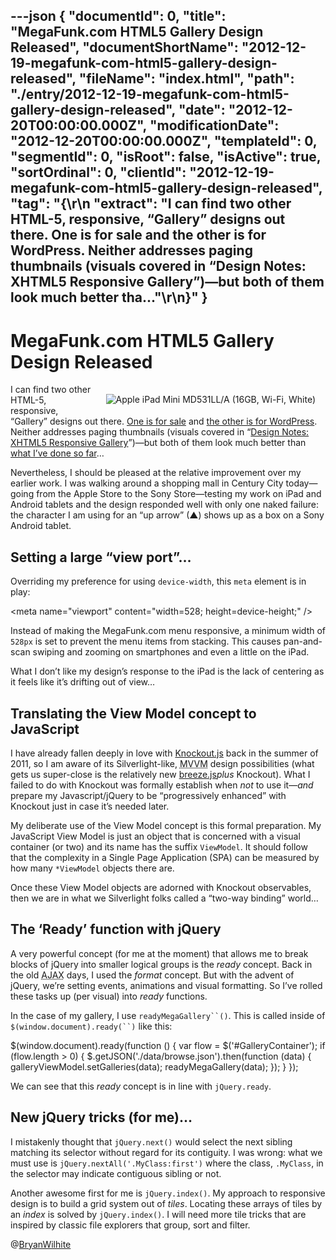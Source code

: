 ---json
{
  "documentId": 0,
  "title": "MegaFunk.com HTML5 Gallery Design Released",
  "documentShortName": "2012-12-19-megafunk-com-html5-gallery-design-released",
  "fileName": "index.html",
  "path": "./entry/2012-12-19-megafunk-com-html5-gallery-design-released",
  "date": "2012-12-20T00:00:00.000Z",
  "modificationDate": "2012-12-20T00:00:00.000Z",
  "templateId": 0,
  "segmentId": 0,
  "isRoot": false,
  "isActive": true,
  "sortOrdinal": 0,
  "clientId": "2012-12-19-megafunk-com-html5-gallery-design-released",
  "tag": "{\r\n  \"extract\": \"I can find two other HTML-5, responsive, “Gallery” designs out there. One is for sale and the other is for WordPress. Neither addresses paging thumbnails (visuals covered in “Design Notes: XHTML5 Responsive Gallery”)—but both of them look much better tha...\"\r\n}"
}
---

# MegaFunk.com HTML5 Gallery Design Released

[<img alt="Apple iPad Mini MD531LL/A (16GB, Wi-Fi, White)" src="http://ecx.images-amazon.com/images/I/317qBBOVKJL.jpg" style="float:right;margin:16px;">](http://www.amazon.com/Apple-iPad-MD531LL-Wi-Fi-White/dp/B00746W9F2%3FSubscriptionId%3D1SW6D7X6ZXXR92KVX0G2%26tag%3Dthekintespacec00%26linkCode%3Dxm2%26camp%3D2025%26creative%3D165953%26creativeASIN%3DB00746W9F2 "Apple iPad Mini MD531LL/A (16GB, Wi-Fi, White)")

I can find two other HTML-5, responsive, “Gallery” designs out there. [One is for sale](http://codecanyon.net/item/html5-responsive-slider-gallery/2994539) and [the other is for WordPress](http://wpmu.org/responsive-wordpress-gallery-plugin/). Neither addresses paging thumbnails (visuals covered in “[Design Notes: XHTML5 Responsive Gallery](http://songhayblog.azurewebsites.net/entry/show/design-notes-xhtml5-responsive-gallery)”)—but both of them look much better than [what I’ve done so far](http://songhay.blob.core.windows.net/design-megafunk/gallery.html)…

Nevertheless, I should be pleased at the relative improvement over my earlier work. I was walking around a shopping mall in Century City today—going from the Apple Store to the Sony Store—testing my work on iPad and Android tablets and the design responded well with only one naked failure: the character I am using for an “up arrow” (▲) shows up as a box on a Sony Android tablet.

## Setting a large “view port”…

Overriding my preference for using `device-width`, this `meta` element is in play:

&lt;meta name="viewport" content="width=528; height=device-height;" /&gt;

Instead of making the MegaFunk.com menu responsive, a minimum width of `528px` is set to prevent the menu items from stacking. This causes pan-and-scan swiping and zooming on smartphones and even a little on the iPad.

What I don’t like my design’s response to the iPad is the lack of centering as it feels like it’s drifting out of view…

## Translating the View Model concept to JavaScript

I have already fallen deeply in love with [Knockout.js](http://knockoutjs.com/) back in the summer of 2011, so I am aware of its Silverlight-like, <acronym title="Model">MVVM</acronym> design possibilities (what gets us super-close is the relatively new [breeze.js](http://www.breezejs.com/)*plus* Knockout). What I failed to do with Knockout was formally establish when *not* to use it—*and* prepare my Javascript/jQuery to be “progressively enhanced” with Knockout just in case it’s needed later.

My deliberate use of the View Model concept is this formal preparation. My JavaScript View Model is just an object that is concerned with a visual container (or two) and its name has the suffix `ViewModel`. It should follow that the complexity in a Single Page Application (SPA) can be measured by how many `*ViewModel` objects there are.

Once these View Model objects are adorned with Knockout observables, then we are in what we Silverlight folks called a “two-way binding” world…

## The ‘Ready’ function with jQuery

A very powerful concept (for me at the moment) that allows me to break blocks of jQuery into smaller logical groups is the *ready* concept. Back in the old <acronym title="Asynchronous JavaScript and XML">AJAX</acronym> days, I used the *format* concept. But with the advent of jQuery, we’re setting events, animations and visual formatting. So I’ve rolled these tasks up (per visual) into *ready* functions.

In the case of my gallery, I use `readyMegaGallery``()`. This is called inside of `$(window.document).ready(``)` like this:

$(window.document).ready(function () {
        var flow = $('#GalleryContainer');
        if (flow.length &gt; 0) {
            $.getJSON('./data/browse.json').then(function (data) {
                galleryViewModel.setGalleries(data);
                readyMegaGallery(data);
            });
        }
    });

We can see that this *ready* concept is in line with `jQuery.ready`.

## New jQuery tricks (for me)…

I mistakenly thought that `jQuery.next()` would select the next sibling matching its selector without regard for its contiguity. I was wrong: what we must use is `jQuery.nextAll('.MyClass:first')` where the class, `.MyClass`, in the selector may indicate contiguous sibling or not.

Another awesome first for me is `jQuery.index()`. My approach to responsive design is to build a grid system out of *tiles*. Locating these arrays of tiles by an *index* is solved by `jQuery.index()`. I will need more tile tricks that are inspired by classic file explorers that group, sort and filter.

@[BryanWilhite](https://twitter.com/BryanWilhite)
